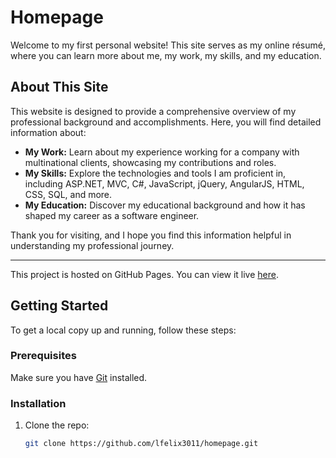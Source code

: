 # Homepage

Welcome to my first personal website! This site serves as my online résumé, where you can learn more about me, my work, my skills, and my education.

## About This Site

This website is designed to provide a comprehensive overview of my professional background and accomplishments. Here, you will find detailed information about:

- **My Work:** Learn about my experience working for a company with multinational clients, showcasing my contributions and roles.
- **My Skills:** Explore the technologies and tools I am proficient in, including ASP.NET, MVC, C#, JavaScript, jQuery, AngularJS, HTML, CSS, SQL, and more.
- **My Education:** Discover my educational background and how it has shaped my career as a software engineer.

Thank you for visiting, and I hope you find this information helpful in understanding my professional journey.

---

This project is hosted on GitHub Pages. You can view it live [here](https://yourusername.github.io/your-repo-name).

## Getting Started

To get a local copy up and running, follow these steps:

### Prerequisites

Make sure you have [Git](https://lfelix3011.github.io/homepage/) installed.

### Installation

1. Clone the repo:
   ```sh
   git clone https://github.com/lfelix3011/homepage.git